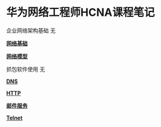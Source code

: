 # 华为网络工程师HCNA课程笔记

企业网络架构基础	无

**[网络基础](网络基础.md)**

**[网络模型](网络模型.md)**

抓包软件使用			无

**[DNS](DNS.md)**

**[HTTP](HTTP.md)**

**[邮件服务](邮件服务.md)**

**[Telnet](Telnet.md)**





